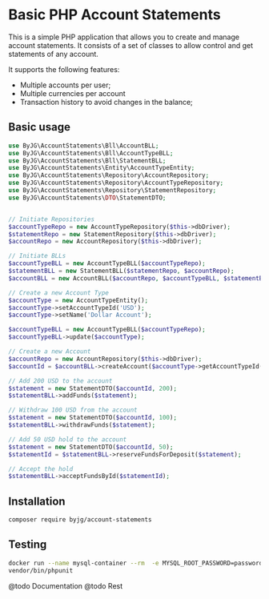 # Basic PHP Account Statements

This is a simple PHP application that allows you to create and manage account statements. It consists of a set of classes to allow control and get statements of any account.

It supports the following features:

- Multiple accounts per user;
- Multiple currencies per account
- Transaction history to avoid changes in the balance;

## Basic usage

```php
use ByJG\AccountStatements\Bll\AccountBLL;
use ByJG\AccountStatements\Bll\AccountTypeBLL;
use ByJG\AccountStatements\Bll\StatementBLL;
use ByJG\AccountStatements\Entity\AccountTypeEntity;
use ByJG\AccountStatements\Repository\AccountRepository;
use ByJG\AccountStatements\Repository\AccountTypeRepository;
use ByJG\AccountStatements\Repository\StatementRepository;
use ByJG\AccountStatements\DTO\StatementDTO;


// Initiate Repositories
$accountTypeRepo = new AccountTypeRepository($this->dbDriver);
$statementRepo = new StatementRepository($this->dbDriver);
$accountRepo = new AccountRepository($this->dbDriver);

// Initiate BLLs
$accountTypeBLL = new AccountTypeBLL($accountTypeRepo);
$statementBLL = new StatementBLL($statementRepo, $accountRepo);
$accountBLL = new AccountBLL($accountRepo, $accountTypeBLL, $statementBLL);

// Create a new Account Type
$accountType = new AccountTypeEntity();
$accountType->setAccountTypeId('USD');
$accountType->setName('Dollar Account');

$accountTypeBLL = new AccountTypeBLL($accountTypeRepo);
$accountTypeBLL->update($accountType);

// Create a new Account
$accountRepo = new AccountRepository($this->dbDriver);
$accountId = $accountBLL->createAccount($accountType->getAccountTypeId(), '34', 0);

// Add 200 USD to the account
$statement = new StatementDTO($accountId, 200);
$statementBLL->addFunds($statement);

// Withdraw 100 USD from the account
$statement = new StatementDTO($accountId, 100);
$statementBLL->withdrawFunds($statement);

// Add 50 USD hold to the account
$statement = new StatementDTO($accountId, 50);
$statementId = $statementBLL->reserveFundsForDeposit($statement);

// Accept the hold
$statementBLL->acceptFundsById($statementId);
```

## Installation

```bash
composer require byjg/account-statements
```

## Testing

```bash
docker run --name mysql-container --rm  -e MYSQL_ROOT_PASSWORD=password -p 3306:3306 -d mysql:8.0
vendor/bin/phpunit
```

@todo Documentation
@todo Rest
